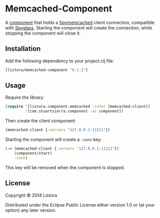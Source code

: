 # Memcached-Component

A [component][] that holds a [Spymemcached][] client connection,
compatible with [Spyglass][]. Starting the component will create the
connection, while stopping the component will close it.

[component]: https://github.com/stuartsierra/component
[Spymemcached]: https://code.google.com/p/spymemcached/
[Spyglass]: https://github.com/clojurewerkz/spyglass

## Installation

Add the following dependency to your project.clj file:

```clojure
[listora/memcached-component "0.1.1"]
```

## Usage

Require the library:

```clojure
(require '[listora.component.memcached :refer [memcached-client]]
         '[com.stuartsierra.component :as component])
```

Then create the client component:

```clojure
(memcached-client {:servers "127.0.0.1:11211"})
```

Starting the component will create a `:conn` key:

```clojure
(-> (memcached-client {:servers "127.0.0.1:11211"})
    (component/start)
    :conn)
```

This key will be removed when the component is stopped.

## License

Copyright © 2014 Listora

Distributed under the Eclipse Public License either version 1.0 or (at
your option) any later version.
